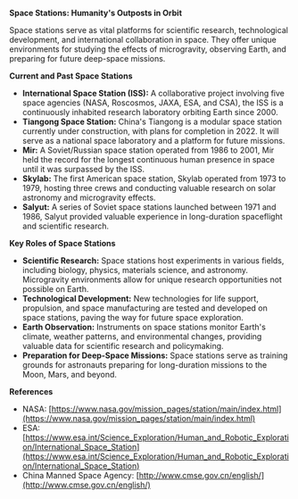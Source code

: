 **Space Stations: Humanity's Outposts in Orbit**

Space stations serve as vital platforms for scientific research, technological development, and international collaboration in space. They offer unique environments for studying the effects of microgravity, observing Earth, and preparing for future deep-space missions.

**Current and Past Space Stations**

* **International Space Station (ISS):** A collaborative project involving five space agencies (NASA, Roscosmos, JAXA, ESA, and CSA), the ISS is a continuously inhabited research laboratory orbiting Earth since 2000.
* **Tiangong Space Station:** China's Tiangong is a modular space station currently under construction, with plans for completion in 2022. It will serve as a national space laboratory and a platform for future missions.
* **Mir:**  A Soviet/Russian space station operated from 1986 to 2001, Mir held the record for the longest continuous human presence in space until it was surpassed by the ISS.
* **Skylab:** The first American space station, Skylab operated from 1973 to 1979, hosting three crews and conducting valuable research on solar astronomy and microgravity effects.
* **Salyut:** A series of Soviet space stations launched between 1971 and 1986, Salyut provided valuable experience in long-duration spaceflight and scientific research.

**Key Roles of Space Stations**

* **Scientific Research:** Space stations host experiments in various fields, including biology, physics, materials science, and astronomy. Microgravity environments allow for unique research opportunities not possible on Earth.
* **Technological Development:**  New technologies for life support, propulsion, and space manufacturing are tested and developed on space stations, paving the way for future space exploration.
* **Earth Observation:** Instruments on space stations monitor Earth's climate, weather patterns, and environmental changes, providing valuable data for scientific research and policymaking.
* **Preparation for Deep-Space Missions:** Space stations serve as training grounds for astronauts preparing for long-duration missions to the Moon, Mars, and beyond.

**References**

* NASA: [https://www.nasa.gov/mission_pages/station/main/index.html](https://www.nasa.gov/mission_pages/station/main/index.html)
* ESA: [https://www.esa.int/Science_Exploration/Human_and_Robotic_Exploration/International_Space_Station](https://www.esa.int/Science_Exploration/Human_and_Robotic_Exploration/International_Space_Station)
* China Manned Space Agency: [http://www.cmse.gov.cn/english/](http://www.cmse.gov.cn/english/)
